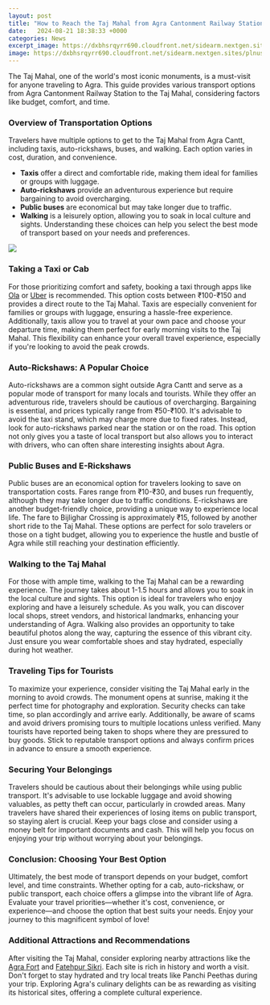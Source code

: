 ```yaml
---
layout: post
title: "How to Reach the Taj Mahal from Agra Cantonment Railway Station"
date:   2024-08-21 18:38:33 +0000
categories: News
excerpt_image: https://dxbhsrqyrr690.cloudfront.net/sidearm.nextgen.sites/plnusealions.com/images/responsive_2023/default_image.png
image: https://dxbhsrqyrr690.cloudfront.net/sidearm.nextgen.sites/plnusealions.com/images/responsive_2023/default_image.png
---
```


The Taj Mahal, one of the world's most iconic monuments, is a must-visit for anyone traveling to Agra. This guide provides various transport options from Agra Cantonment Railway Station to the Taj Mahal, considering factors like budget, comfort, and time.
### Overview of Transportation Options
Travelers have multiple options to get to the Taj Mahal from Agra Cantt, including taxis, auto-rickshaws, buses, and walking. Each option varies in cost, duration, and convenience. 
- **Taxis** offer a direct and comfortable ride, making them ideal for families or groups with luggage. 
- **Auto-rickshaws** provide an adventurous experience but require bargaining to avoid overcharging.
- **Public buses** are economical but may take longer due to traffic.
- **Walking** is a leisurely option, allowing you to soak in local culture and sights.
Understanding these choices can help you select the best mode of transport based on your needs and preferences.

![](https://dxbhsrqyrr690.cloudfront.net/sidearm.nextgen.sites/plnusealions.com/images/responsive_2023/default_image.png)
### Taking a Taxi or Cab
For those prioritizing comfort and safety, booking a taxi through apps like [Ola](https://us.edu.vn/en/Ola_(ride-sharing)) or [Uber](https://us.edu.vn/en/Uber) is recommended. This option costs between ₹100-₹150 and provides a direct route to the Taj Mahal. Taxis are especially convenient for families or groups with luggage, ensuring a hassle-free experience. 
Additionally, taxis allow you to travel at your own pace and choose your departure time, making them perfect for early morning visits to the Taj Mahal. This flexibility can enhance your overall travel experience, especially if you're looking to avoid the peak crowds.
### Auto-Rickshaws: A Popular Choice
Auto-rickshaws are a common sight outside Agra Cantt and serve as a popular mode of transport for many locals and tourists. While they offer an adventurous ride, travelers should be cautious of overcharging. Bargaining is essential, and prices typically range from ₹50-₹100. 
It's advisable to avoid the taxi stand, which may charge more due to fixed rates. Instead, look for auto-rickshaws parked near the station or on the road. This option not only gives you a taste of local transport but also allows you to interact with drivers, who can often share interesting insights about Agra.
### Public Buses and E-Rickshaws
Public buses are an economical option for travelers looking to save on transportation costs. Fares range from ₹10-₹30, and buses run frequently, although they may take longer due to traffic conditions. 
E-rickshaws are another budget-friendly choice, providing a unique way to experience local life. The fare to Bijlighar Crossing is approximately ₹15, followed by another short ride to the Taj Mahal. These options are perfect for solo travelers or those on a tight budget, allowing you to experience the hustle and bustle of Agra while still reaching your destination efficiently.
### Walking to the Taj Mahal
For those with ample time, walking to the Taj Mahal can be a rewarding experience. The journey takes about 1-1.5 hours and allows you to soak in the local culture and sights. This option is ideal for travelers who enjoy exploring and have a leisurely schedule.
As you walk, you can discover local shops, street vendors, and historical landmarks, enhancing your understanding of Agra. Walking also provides an opportunity to take beautiful photos along the way, capturing the essence of this vibrant city. Just ensure you wear comfortable shoes and stay hydrated, especially during hot weather.
### Traveling Tips for Tourists
To maximize your experience, consider visiting the Taj Mahal early in the morning to avoid crowds. The monument opens at sunrise, making it the perfect time for photography and exploration. Security checks can take time, so plan accordingly and arrive early.
Additionally, be aware of scams and avoid drivers promising tours to multiple locations unless verified. Many tourists have reported being taken to shops where they are pressured to buy goods. Stick to reputable transport options and always confirm prices in advance to ensure a smooth experience.
### Securing Your Belongings
Travelers should be cautious about their belongings while using public transport. It's advisable to use lockable luggage and avoid showing valuables, as petty theft can occur, particularly in crowded areas. 
Many travelers have shared their experiences of losing items on public transport, so staying alert is crucial. Keep your bags close and consider using a money belt for important documents and cash. This will help you focus on enjoying your trip without worrying about your belongings.
### Conclusion: Choosing Your Best Option
Ultimately, the best mode of transport depends on your budget, comfort level, and time constraints. Whether opting for a cab, auto-rickshaw, or public transport, each choice offers a glimpse into the vibrant life of Agra. 
Evaluate your travel priorities—whether it's cost, convenience, or experience—and choose the option that best suits your needs. Enjoy your journey to this magnificent symbol of love!
### Additional Attractions and Recommendations
After visiting the Taj Mahal, consider exploring nearby attractions like the [Agra Fort](https://us.edu.vn/en/Agra_Fort) and [Fatehpur Sikri](https://us.edu.vn/en/Fatehpur_Sikri). Each site is rich in history and worth a visit. 
Don't forget to stay hydrated and try local treats like Panchi Peethas during your trip. Exploring Agra's culinary delights can be as rewarding as visiting its historical sites, offering a complete cultural experience.